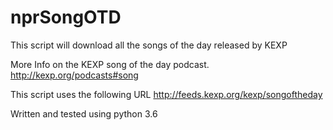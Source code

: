 # nprSongOTD
This script will download all the songs of the day released by KEXP

More Info on the KEXP song of the day podcast. 
http://kexp.org/podcasts#song

This script uses the following URL
http://feeds.kexp.org/kexp/songoftheday

Written and tested using python 3.6
